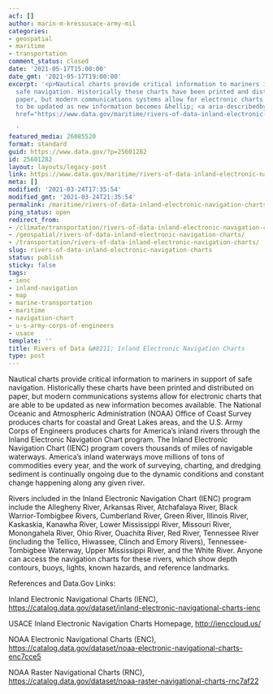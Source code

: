 ```yaml
---
acf: []
author: marin-m-kressusace-army-mil
categories:
- geospatial
- maritime
- transportation
comment_status: closed
date: '2021-05-17T15:00:00'
date_gmt: '2021-05-17T19:00:00'
excerpt: '<p>Nautical charts provide critical information to mariners in support of
  safe navigation. Historically these charts have been printed and distributed on
  paper, but modern communications systems allow for electronic charts that are able
  to be updated as new information becomes &hellip; <a aria-describedby="post-title-25601282"
  href="https://www.data.gov/maritime/rivers-of-data-inland-electronic-navigation-charts/">Continued</a></p>

  '
featured_media: 26085520
format: standard
guid: https://www.data.gov/?p=25601282
id: 25601282
layout: layouts/legacy-post
link: https://www.data.gov/maritime/rivers-of-data-inland-electronic-navigation-charts/
meta: []
modified: '2021-03-24T17:35:54'
modified_gmt: '2021-03-24T21:35:54'
permalink: /maritime/rivers-of-data-inland-electronic-navigation-charts/
ping_status: open
redirect_from:
- /climate/transportation/rivers-of-data-inland-electronic-navigation-charts/
- /geospatial/rivers-of-data-inland-electronic-navigation-charts/
- /transportation/rivers-of-data-inland-electronic-navigation-charts/
slug: rivers-of-data-inland-electronic-navigation-charts
status: publish
sticky: false
tags:
- ienc
- inland-navigation
- map
- marine-transportation
- maritime
- navigation-chart
- u-s-army-corps-of-engineers
- usace
template: ''
title: Rivers of Data &#8211; Inland Electronic Navigation Charts
type: post
---
```

Nautical charts provide critical information to mariners in support of safe navigation. Historically these charts have been printed and distributed on paper, but modern communications systems allow for electronic charts that are able to be updated as new information becomes available. The National Oceanic and Atmospheric Administration (NOAA) Office of Coast Survey produces charts for coastal and Great Lakes areas, and the U.S. Army Corps of Engineers produces charts for America’s inland rivers through the Inland Electronic Navigation Chart program. The Inland Electronic Navigation Chart (IENC) program covers thousands of miles of navigable waterways. America’s inland waterways move millions of tons of commodities every year, and the work of surveying, charting, and dredging sediment is continually ongoing due to the dynamic conditions and constant change happening along any given river.


Rivers included in the Inland Electronic Navigation Chart (IENC) program include the Allegheny River, Arkansas River, Atchafalaya River, Black Warrior-Tombigbee Rivers, Cumberland River, Green River, Illinois River, Kaskaskia, Kanawha River, Lower Mississippi River, Missouri River, Monongahela River, Ohio River, Ouachita River, Red River, Tennessee River (including the Tellico, Hiwassee, Clinch and Emory Rivers), Tennessee-Tombigbee Waterway, Upper Mississippi River, and the White River. Anyone can access the navigation charts for these rivers, which show depth contours, buoys, lights, known hazards, and reference landmarks.


References and Data.Gov Links:


Inland Electronic Navigational Charts (IENC), https://catalog.data.gov/dataset/inland-electronic-navigational-charts-ienc


USACE Inland Electronic Navigation Charts Homepage, http://ienccloud.us/


NOAA Electronic Navigational Charts (ENC), https://catalog.data.gov/dataset/noaa-electronic-navigational-charts-enc7cce5


NOAA Raster Navigational Charts (RNC), https://catalog.data.gov/dataset/noaa-raster-navigational-charts-rnc7af22


